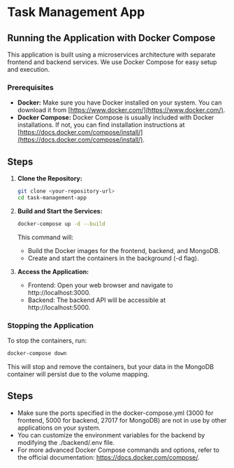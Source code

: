 # Task Management App

## Running the Application with Docker Compose

This application is built using a microservices architecture with separate frontend and backend services. We use Docker Compose for easy setup and execution.

### Prerequisites

- **Docker:** Make sure you have Docker installed on your system. You can download it from [https://www.docker.com/](https://www.docker.com/).
- **Docker Compose:** Docker Compose is usually included with Docker installations. If not, you can find installation instructions at [https://docs.docker.com/compose/install/](https://docs.docker.com/compose/install/).

## Steps

1. **Clone the Repository:**
   ```bash
   git clone <your-repository-url>
   cd task-management-app
   ```

2. **Build and Start the Services:**
   ```bash
   docker-compose up -d --build
   ```

    This command will:
    - Build the Docker images for the frontend, backend, and MongoDB.
    - Create and start the containers in the background (-d flag).

3. **Access the Application:**

    - Frontend: Open your web browser and navigate to http://localhost:3000.
    - Backend: The backend API will be accessible at http://localhost:5000.

### Stopping the Application

   To stop the containers, run:

   ```bash
   docker-compose down
   ```

   This will stop and remove the containers, but your data in the MongoDB container will persist due to the volume mapping.

## Steps

- Make sure the ports specified in the docker-compose.yml (3000 for frontend, 5000 for backend, 27017 for MongoDB) are not in use by other applications on your system.
- You can customize the environment variables for the backend by modifying the ./backend/.env file.
- For more advanced Docker Compose commands and options, refer to the official documentation: https://docs.docker.com/compose/.